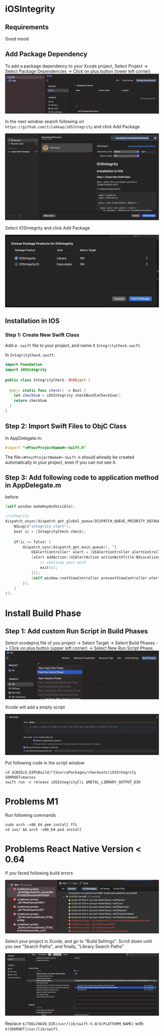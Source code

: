 # iOSIntegrity

## Requirements

Good mood

## Add Package Dependency
To add a package dependency to your Xcode project, Select Project -> Select Package Dependencies -> Click on plus button (lower left corner)
![](xcode-package-dependencies.png)

In the next window search following url `https://github.com/tilakkap/iOSIntegrity` and click Add Package

![](xcode-add-package.png)

Select iOSIntegrity and click Add Package

![](xcode-choose-library.png)


## Installation in IOS 

### Step 1: Create New Swift Class
Add a `.swift` file to your project, and name it `IntegrityCheck.swift`.

In `IntegrityCheck.swift`:

```swift
import Foundation
import iOSIntegrity

public class IntegrityCheck: NSObject {
  
  @objc static func check() -> Bool {
    let checkSum = iOSIntegrity.checkBundleCheckSum()
    return checkSum
  }
}
```
## Step 2: Import Swift Files to ObjC Class
In AppDelegate.m:

```objectivec
#import "<#YourProjectName#>-Swift.h"
```

The file:`<#YourProjectName#>-Swift.h` should already be created automatically in your project, even if you can not see it.

## Step 3: Add following code to application method in AppDelegate.m
before 
```objectivec
[self.window makeKeyAndVisible];
```


```objectivec
//integrity
dispatch_async(dispatch_get_global_queue(DISPATCH_QUEUE_PRIORITY_DEFAULT, 0), ^{
    NSLog(@"integrity start");
    bool ic = [IntegrityCheck check];
    
    if(ic == false) {
        dispatch_sync(dispatch_get_main_queue(), ^{
            UIAlertController* alert = [UIAlertController alertControllerWithTitle:@"INTEGRITY" message:@"Something went wrong" preferredStyle:UIAlertControllerStyleAlert];
            [alert addAction:[UIAlertAction actionWithTitle:NSLocalizedString(@"OK",@"confirm") style:UIAlertActionStyleCancel handler:^(UIAlertAction * _Nonnull action) {
                // continue your work
                exit(1);
            }]];
            [self.window.rootViewController presentViewController:alert animated:YES completion: nil];
        });
    }
});
```

# Install Build Phase

## Step 1: Add custom Run Script in Build Phases  

Select xcodeproj file of you project -> Select Target -> Select Build Phases -> Click on plus button (upper left corner) -> Select New Run Script Phase.
![](xcode-build-phases-add-script.png)

Xcode will add a empty script

![](xcode-build-phases-script.png)

Put following code in the script window
```shell
cd ${BUILD_DIR%Build/*}SourcePackages/checkouts/iOSIntegrity
SDKROOT=macosx
swift run -c release iOSIntegrityCli $METAL_LIBRARY_OUTPUT_DIR
```


# Problems M1

Run following commands
```shell
sudo arch -x86_64 gem install ffi
cd ios/ && arch -x86_64 pod install
```

# Problems React Native Version < 0.64

If you faced following build errors

![](xcode-build-error.png)

Select your project in Xcode, and go to "Build Settings". Scroll down until you see "Search Paths", and finally, "Library Search Paths"

![](xcode-build-settings-search-path.png)

Replace `$(TOOLCHAIN_DIR)/usr/lib/swift-5.0/$(PLATFORM_NAME)` with `$(SDKROOT)/usr/lib/swift`.